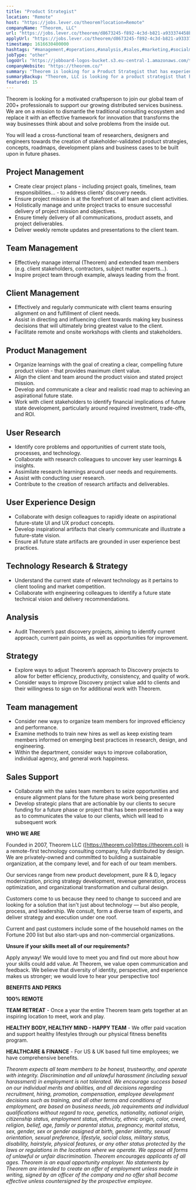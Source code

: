```yaml
---
title: "Product Strategist"
location: "Remote"
host: "https://jobs.lever.co/theorem?location=Remote"
companyName: "Theorem, LLC"
url: "https://jobs.lever.co/theorem/d8673245-f892-4c3d-b821-a933374458b2"
applyUrl: "https://jobs.lever.co/theorem/d8673245-f892-4c3d-b821-a933374458b2/apply"
timestamp: 1616630400000
hashtags: "#management,#operations,#analysis,#sales,#marketing,#socialmedia,#ui/ux,#photoshop,#finance,#optimization"
jobType: "other"
logoUrl: "https://jobboard-logos-bucket.s3.eu-central-1.amazonaws.com/theorem-llc"
companyWebsite: "https://theorem.co/"
summary: "Theorem is looking for a Product Strategist that has experience in: #management, #operations #analysis."
summaryBackup: "Theorem, LLC is looking for a product strategist that has experience in: #ui/ux, #management, #operations."
featured: 15
---
```


Theorem is looking for a motivated craftsperson to join our global team of 200+ professionals to support our growing distributed services business. We are on a mission to dismantle the traditional consulting ecosystem and replace it with an effective framework for innovation that transforms the way businesses think about and solve problems from the inside out.

You will lead a cross-functional team of researchers, designers and engineers towards the creation of stakeholder-validated product strategies, concepts, roadmaps, development plans and business cases to be built upon in future phases.

## Project Management

*   Create clear project plans - including project goals, timelines, team responsibilities… - to address clients’ discovery needs.
*   Ensure project mission is at the forefront of all team and client activities.
*   Holistically manage and unite project tracks to ensure successful delivery of project mission and objectives.
*   Ensure timely delivery of all communications, product assets, and project deliverables.
*   Deliver weekly remote updates and presentations to the client team.

## Team Management

*   Effectively manage internal (Theorem) and extended team members (e.g. client stakeholders, contractors, subject matter experts…).
*   Inspire project team through example, always leading from the front.

## Client Management

*   Effectively and regularly communicate with client teams ensuring alignment on and fulfillment of client needs.
*   Assist in directing and influencing client towards making key business decisions that will ultimately bring greatest value to the client.
*   Facilitate remote and onsite workshops with clients and stakeholders.

## Product Management

*   Organize learnings with the goal of creating a clear, compelling future product vision - that provides maximum client value.
*   Align the client and team around the product vision and stated project mission.
*   Develop and communicate a clear and realistic road map to achieving an aspirational future state.
*   Work with client stakeholders to identify financial implications of future state development, particularly around required investment, trade-offs, and ROI.

## User Research

*   Identify core problems and opportunities of current state tools, processes, and technology.
*   Collaborate with research colleagues to uncover key user learnings & insights.
*   Assimilate research learnings around user needs and requirements.
*   Assist with conducting user research.
*   Contribute to the creation of research artifacts and deliverables.

## User Experience Design

*   Collaborate with design colleagues to rapidly ideate on aspirational future-state UI and UX product concepts.
*   Develop inspirational artifacts that clearly communicate and illustrate a future-state vision.
*   Ensure all future state artifacts are grounded in user experience best practices.

## Technology Research & Strategy

*   Understand the current state of relevant technology as it pertains to client tooling and market competition.
*   Collaborate with engineering colleagues to identify a future state technical vision and delivery recommendations.

## Analysis

*   Audit Theorem’s past discovery projects, aiming to identify current approach, current pain points, as well as opportunities for improvement.

## Strategy

*   Explore ways to adjust Theorem’s approach to Discovery projects to allow for better efficiency, productivity, consistency, and quality of work.
*   Consider ways to improve Discovery project value add to clients and their willingness to sign on for additional work with Theorem.

## Team management

*   Consider new ways to organize team members for improved efficiency and performance.
*   Examine methods to train new hires as well as keep existing team members informed on emerging best practices in research, design, and engineering.
*   Within the department, consider ways to improve collaboration, individual agency, and general work happiness.

## Sales Support

*   Collaborate with the sales team members to seize opportunities and ensure alignment plans for the future phase work being presented
*   Develop strategic plans that are actionable by our clients to secure funding for a future phase or project that has been presented in a way as to communicates the value to our clients, which will lead to subsequent work

**WHO WE ARE**

Founded in 2007, Theorem LLC ([https://theorem.co](https://theorem.co)) is a remote-first technology consulting company, fully distributed by design. We are privately-owned and committed to building a sustainable organization, at the company level, and for each of our team members.

Our services range from new product development, pure R & D, legacy modernization, pricing strategy development, revenue generation, process optimization, and organizational transformation and cultural design.

Customers come to us because they need to change to succeed and are looking for a solution that isn't just about technology — but also people, process, and leadership. We consult, form a diverse team of experts, and deliver strategy and execution under one roof.

Current and past customers include some of the household names on the Fortune 200 list but also start-ups and non-commercial organizations.

**Unsure if your skills meet all of our requirements?**

Apply anyway! We would love to meet you and find out more about how your skills could add value. At Theorem, we value open communication and feedback. We believe that diversity of identity, perspective, and experience makes us stronger; we would love to hear your perspective too!

**BENEFITS AND PERKS**

**100% REMOTE**

**TEAM RETREAT** - Once a year the entire Theorem team gets together at an inspiring location to meet, work and play.

**HEALTHY BODY, HEALTHY MIND - HAPPY TEAM** - We offer paid vacation and support healthy lifestyles through our physical fitness benefits program.

**HEALTHCARE & FINANCE** \- For US & UK based full time employees; we have comprehensive benefits.

_Theorem expects all team members to be honest, trustworthy, and operate with integrity. Discrimination and all unlawful harassment (including sexual harassment) in employment is not tolerated. We encourage success based on our individual merits and abilities, and all decisions regarding recruitment, hiring, promotion, compensation, employee development decisions such as training, and all other terms and conditions of employment, are based on business needs, job requirements and individual qualifications without regard to race, genetics, nationality, national origin, citizenship status, employment status, ethnicity, ethnic origin, color, creed, religion, belief, age, family or parental status, pregnancy, marital status, sex, gender, sex or gender assigned at birth, gender identity, sexual orientation, sexual preference, lifestyle, social class, military status, disability, hairstyle, physical features, or any other status protected by the laws or regulations in the locations where we operate. We oppose all forms of unlawful or unfair discrimination. Theorem encourages applicants of all ages. Theorem is an equal opportunity employer. No statements by Theorem are intended to create an offer of employment unless made in writing, signed by an officer of the company and no offer shall become effective unless countersigned by the prospective employee._

